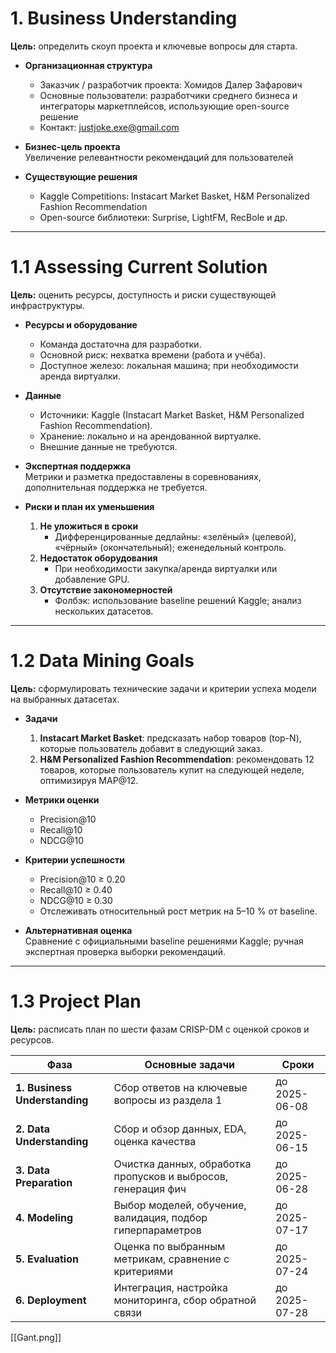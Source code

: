 # 1. Business Understanding

**Цель:** определить скоуп проекта и ключевые вопросы для старта.

- **Организационная структура**
  - Заказчик / разработчик проекта: Хомидов Далер Зафарович  
  - Основные пользователи: разработчики среднего бизнеса и интеграторы маркетплейсов, использующие open-source решение  
  - Контакт: justjoke.exe@gmail.com  

- **Бизнес-цель проекта**  
  Увеличение релевантности рекомендаций для пользователей  

- **Существующие решения**  
  - Kaggle Competitions: Instacart Market Basket, H&M Personalized Fashion Recommendation  
  - Open-source библиотеки: Surprise, LightFM, RecBole и др.  

---

# 1.1 Assessing Current Solution

**Цель:** оценить ресурсы, доступность и риски существующей инфраструктуры.

- **Ресурсы и оборудование**  
  - Команда достаточна для разработки.  
  - Основной риск: нехватка времени (работа и учёба).  
  - Доступное железо: локальная машина; при необходимости аренда виртуалки.  

- **Данные**  
  - Источники: Kaggle (Instacart Market Basket, H&M Personalized Fashion Recommendation).  
  - Хранение: локально и на арендованной виртуалке.  
  - Внешние данные не требуются.  

- **Экспертная поддержка**  
  Метрики и разметка предоставлены в соревнованиях, дополнительная поддержка не требуется.  

- **Риски и план их уменьшения**  
  1. **Не уложиться в сроки**  
     - Дифференцированные дедлайны: «зелёный» (целевой), «чёрный» (окончательный); еженедельный контроль.  
  2. **Недостаток оборудования**  
     - При необходимости закупка/аренда виртуалки или добавление GPU.  
  3. **Отсутствие закономерностей**  
     - Фолбэк: использование baseline решений Kaggle; анализ нескольких датасетов.  

---

# 1.2 Data Mining Goals

**Цель:** сформулировать технические задачи и критерии успеха модели на выбранных датасетах.

- **Задачи**  
  1. **Instacart Market Basket**: предсказать набор товаров (top-N), которые пользователь добавит в следующий заказ.  
  2. **H&M Personalized Fashion Recommendation**: рекомендовать 12 товаров, которые пользователь купит на следующей неделе, оптимизируя MAP@12.  

- **Метрики оценки**  
  - Precision@10  
  - Recall@10  
  - NDCG@10  

- **Критерии успешности**  
  - Precision@10 ≥ 0.20  
  - Recall@10 ≥ 0.40  
  - NDCG@10 ≥ 0.30  
  - Отслеживать относительный рост метрик на 5–10 % от baseline.  

- **Альтернативная оценка**  
  Сравнение с официальными baseline решениями Kaggle; ручная экспертная проверка выборки рекомендаций.  

---

# 1.3 Project Plan

**Цель:** расписать план по шести фазам CRISP-DM с оценкой сроков и ресурсов.

| Фаза                         | Основные задачи                                               | Сроки           |
|------------------------------|---------------------------------------------------------------|-----------------|
| **1. Business Understanding**| Сбор ответов на ключевые вопросы из раздела 1                 | до 2025-06-08   |
| **2. Data Understanding**    | Сбор и обзор данных, EDA, оценка качества                     | до 2025-06-15   |
| **3. Data Preparation**      | Очистка данных, обработка пропусков и выбросов, генерация фич | до 2025-06-28   |
| **4. Modeling**              | Выбор моделей, обучение, валидация, подбор гиперпараметров    | до 2025-07-17   |
| **5. Evaluation**            | Оценка по выбранным метрикам, сравнение с критериями          | до 2025-07-24   |
| **6. Deployment**            | Интеграция, настройка мониторинга, сбор обратной связи        | до 2025-07-28   |



[[Gant.png]]
